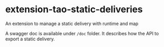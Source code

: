 # extension-tao-static-deliveries
An extension to manage a static delivery with runtime and map

A swagger doc is available under `/doc` folder. It describes how the API to export a static delivery.